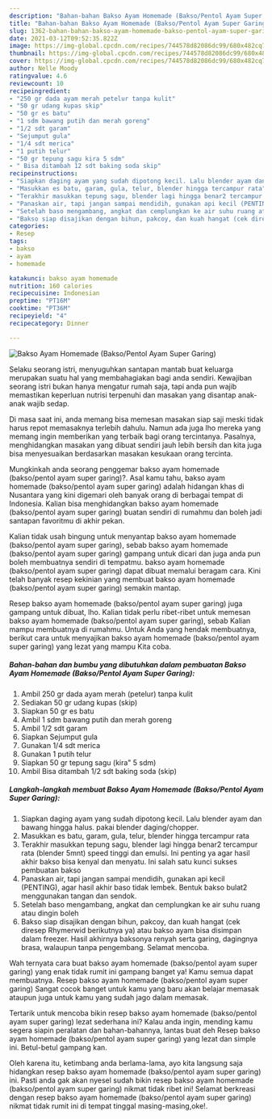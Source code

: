 ```yaml
---
description: "Bahan-bahan Bakso Ayam Homemade (Bakso/Pentol Ayam Super Garing) yang lezat dan Mudah Dibuat"
title: "Bahan-bahan Bakso Ayam Homemade (Bakso/Pentol Ayam Super Garing) yang lezat dan Mudah Dibuat"
slug: 1362-bahan-bahan-bakso-ayam-homemade-bakso-pentol-ayam-super-garing-yang-lezat-dan-mudah-dibuat
date: 2021-03-12T09:52:35.822Z
image: https://img-global.cpcdn.com/recipes/744578d82086dc99/680x482cq70/bakso-ayam-homemade-baksopentol-ayam-super-garing-foto-resep-utama.jpg
thumbnail: https://img-global.cpcdn.com/recipes/744578d82086dc99/680x482cq70/bakso-ayam-homemade-baksopentol-ayam-super-garing-foto-resep-utama.jpg
cover: https://img-global.cpcdn.com/recipes/744578d82086dc99/680x482cq70/bakso-ayam-homemade-baksopentol-ayam-super-garing-foto-resep-utama.jpg
author: Nelle Moody
ratingvalue: 4.6
reviewcount: 10
recipeingredient:
- "250 gr dada ayam merah petelur tanpa kulit"
- "50 gr udang kupas skip"
- "50 gr es batu"
- "1 sdm bawang putih dan merah goreng"
- "1/2 sdt garam"
- "Sejumput gula"
- "1/4 sdt merica"
- "1 putih telur"
- "50 gr tepung sagu kira 5 sdm"
- " Bisa ditambah 12 sdt baking soda skip"
recipeinstructions:
- "Siapkan daging ayam yang sudah dipotong kecil. Lalu blender ayam dan bawang hingga halus. pakai blender daging/chopper."
- "Masukkan es batu, garam, gula, telur, blender hingga tercampur rata"
- "Terakhir masukkan tepung sagu, blender lagi hingga benar2 tercampur rata (blender 5mnt) speed tinggi dan emulsi. Ini penting ya agar hasil akhir bakso bisa kenyal dan menyatu. Ini salah satu kunci sukses pembuatan bakso"
- "Panaskan air, tapi jangan sampai mendidih, gunakan api kecil (PENTING), agar hasil akhir baso tidak lembek. Bentuk bakso bulat2 menggunakan tangan dan sendok."
- "Setelah baso mengambang, angkat dan cemplungkan ke air suhu ruang atau dingin boleh"
- "Bakso siap disajikan dengan bihun, pakcoy, dan kuah hangat (cek diresep Rhymerwid berikutnya ya) atau bakso ayam bisa disimpan dalam freezer. Hasil akhirnya baksonya renyah serta garing, dagingnya brasa, walaupun tanpa pengembang. Selamat mencoba."
categories:
- Resep
tags:
- bakso
- ayam
- homemade

katakunci: bakso ayam homemade 
nutrition: 160 calories
recipecuisine: Indonesian
preptime: "PT16M"
cooktime: "PT36M"
recipeyield: "4"
recipecategory: Dinner

---
```



![Bakso Ayam Homemade (Bakso/Pentol Ayam Super Garing)](https://img-global.cpcdn.com/recipes/744578d82086dc99/680x482cq70/bakso-ayam-homemade-baksopentol-ayam-super-garing-foto-resep-utama.jpg)

Selaku seorang istri, menyuguhkan santapan mantab buat keluarga merupakan suatu hal yang membahagiakan bagi anda sendiri. Kewajiban seorang istri bukan hanya mengatur rumah saja, tapi anda pun wajib memastikan keperluan nutrisi terpenuhi dan masakan yang disantap anak-anak wajib sedap.

Di masa  saat ini, anda memang bisa memesan masakan siap saji meski tidak harus repot memasaknya terlebih dahulu. Namun ada juga lho mereka yang memang ingin memberikan yang terbaik bagi orang tercintanya. Pasalnya, menghidangkan masakan yang dibuat sendiri jauh lebih bersih dan kita juga bisa menyesuaikan berdasarkan masakan kesukaan orang tercinta. 



Mungkinkah anda seorang penggemar bakso ayam homemade (bakso/pentol ayam super garing)?. Asal kamu tahu, bakso ayam homemade (bakso/pentol ayam super garing) adalah hidangan khas di Nusantara yang kini digemari oleh banyak orang di berbagai tempat di Indonesia. Kalian bisa menghidangkan bakso ayam homemade (bakso/pentol ayam super garing) buatan sendiri di rumahmu dan boleh jadi santapan favoritmu di akhir pekan.

Kalian tidak usah bingung untuk menyantap bakso ayam homemade (bakso/pentol ayam super garing), sebab bakso ayam homemade (bakso/pentol ayam super garing) gampang untuk dicari dan juga anda pun boleh membuatnya sendiri di tempatmu. bakso ayam homemade (bakso/pentol ayam super garing) dapat dibuat memalui beragam cara. Kini telah banyak resep kekinian yang membuat bakso ayam homemade (bakso/pentol ayam super garing) semakin mantap.

Resep bakso ayam homemade (bakso/pentol ayam super garing) juga gampang untuk dibuat, lho. Kalian tidak perlu ribet-ribet untuk memesan bakso ayam homemade (bakso/pentol ayam super garing), sebab Kalian mampu membuatnya di rumahmu. Untuk Anda yang hendak membuatnya, berikut cara untuk menyajikan bakso ayam homemade (bakso/pentol ayam super garing) yang lezat yang mampu Kita coba.

<!--inarticleads1-->

##### Bahan-bahan dan bumbu yang dibutuhkan dalam pembuatan Bakso Ayam Homemade (Bakso/Pentol Ayam Super Garing):

1. Ambil 250 gr dada ayam merah (petelur) tanpa kulit
1. Sediakan 50 gr udang kupas (skip)
1. Siapkan 50 gr es batu
1. Ambil 1 sdm bawang putih dan merah goreng
1. Ambil 1/2 sdt garam
1. Siapkan Sejumput gula
1. Gunakan 1/4 sdt merica
1. Gunakan 1 putih telur
1. Siapkan 50 gr tepung sagu (kira&#34; 5 sdm)
1. Ambil  Bisa ditambah 1/2 sdt baking soda (skip)




<!--inarticleads2-->

##### Langkah-langkah membuat Bakso Ayam Homemade (Bakso/Pentol Ayam Super Garing):

1. Siapkan daging ayam yang sudah dipotong kecil. Lalu blender ayam dan bawang hingga halus. pakai blender daging/chopper.
1. Masukkan es batu, garam, gula, telur, blender hingga tercampur rata
1. Terakhir masukkan tepung sagu, blender lagi hingga benar2 tercampur rata (blender 5mnt) speed tinggi dan emulsi. Ini penting ya agar hasil akhir bakso bisa kenyal dan menyatu. Ini salah satu kunci sukses pembuatan bakso
1. Panaskan air, tapi jangan sampai mendidih, gunakan api kecil (PENTING), agar hasil akhir baso tidak lembek. Bentuk bakso bulat2 menggunakan tangan dan sendok.
1. Setelah baso mengambang, angkat dan cemplungkan ke air suhu ruang atau dingin boleh
1. Bakso siap disajikan dengan bihun, pakcoy, dan kuah hangat (cek diresep Rhymerwid berikutnya ya) atau bakso ayam bisa disimpan dalam freezer. Hasil akhirnya baksonya renyah serta garing, dagingnya brasa, walaupun tanpa pengembang. Selamat mencoba.




Wah ternyata cara buat bakso ayam homemade (bakso/pentol ayam super garing) yang enak tidak rumit ini gampang banget ya! Kamu semua dapat membuatnya. Resep bakso ayam homemade (bakso/pentol ayam super garing) Sangat cocok banget untuk kamu yang baru akan belajar memasak ataupun juga untuk kamu yang sudah jago dalam memasak.

Tertarik untuk mencoba bikin resep bakso ayam homemade (bakso/pentol ayam super garing) lezat sederhana ini? Kalau anda ingin, mending kamu segera siapin peralatan dan bahan-bahannya, lantas buat deh Resep bakso ayam homemade (bakso/pentol ayam super garing) yang lezat dan simple ini. Betul-betul gampang kan. 

Oleh karena itu, ketimbang anda berlama-lama, ayo kita langsung saja hidangkan resep bakso ayam homemade (bakso/pentol ayam super garing) ini. Pasti anda gak akan nyesel sudah bikin resep bakso ayam homemade (bakso/pentol ayam super garing) nikmat tidak ribet ini! Selamat berkreasi dengan resep bakso ayam homemade (bakso/pentol ayam super garing) nikmat tidak rumit ini di tempat tinggal masing-masing,oke!.

